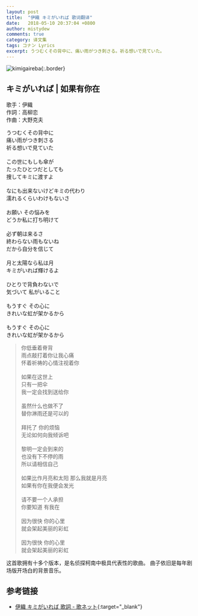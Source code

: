 ```yaml
---
layout: post
title:  "伊織 キミがいれば 歌词翻译"
date:   2018-05-10 20:37:04 +0800
author: mistydew
comments: true
category: 译文集
tags: コナン Lyrics
excerpt: うつむくその背中に、痛い雨がつき刺さる。祈る想いで見ていた。
---
```

![kimigaireba](https://mistydew.github.io/assets/images/cover/dc/kimigaireba.jpg){:.border}

## キミがいれば | 如果有你在

歌手：伊織<br>
作詞：高柳恋<br>
作曲：大野克夫

<div class="lyric-original">
<p>
うつむくその背中に<br>
痛い雨がつき刺さる<br>
祈る想いで見ていた<br>
<br>
この世にもしも傘が<br>
たったひとつだとしても<br>
捜してキミに渡すよ<br>
<br>
なにも出来ないけどキミの代わり<br>
濡れるくらいわけもないさ<br>
<br>
お願い その悩みを<br>
どうか私に打ち明けて<br>
<br>
必ず朝は来るさ<br>
終わらない雨もないね<br>
だから自分を信じて<br>
<br>
月と太陽なら私は月<br>
キミがいれば輝けるよ<br>
<br>
ひとりで背負わないで<br>
気づいて 私がいること<br>
<br>
もうすぐ その心に<br>
きれいな虹が架かるから<br>
<br>
もうすぐ その心に<br>
きれいな虹が架かるから
</p>
</div>

<div class="lyric-translation">
<blockquote>
你低垂着脊背<br>
雨点敲打着你让我心痛<br>
怀着祈祷的心情注视着你<br>
<br>
如果在这世上<br>
只有一把伞<br>
我一定会找到送给你<br>
<br>
虽然什么也做不了<br>
替你淋雨还是可以的<br>
<br>
拜托了 你的烦恼<br>
无论如何向我倾诉吧<br>
<br>
黎明一定会到来的<br>
也没有下不停的雨<br>
所以请相信自己<br>
<br>
如果比作月亮和太阳 那么我就是月亮<br>
如果有你在我便会发光<br>
<br>
请不要一个人承担<br>
你要知道 有我在<br>
<br>
因为很快 你的心里<br>
就会架起美丽的彩虹<br>
<br>
因为很快 你的心里<br>
就会架起美丽的彩虹
</blockquote>
</div>

这首歌拥有十多个版本，是名侦探柯南中极具代表性的歌曲。
曲子依旧是每年剧场版开场白的背景音乐。

## 参考链接

* [伊織 キミがいれば 歌詞 - 歌ネット](https://www.uta-net.com/song/34909){:target="_blank"}
